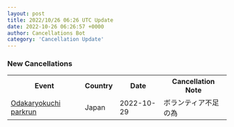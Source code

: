 ```yaml
---
layout: post
title: 2022/10/26 06:26 UTC Update
date: 2022-10-26 06:26:57 +0000
author: Cancellations Bot
category: 'Cancellation Update'
---
```


<h3>New Cancellations</h3>
<div class='hscrollable'>
<table style='width: 100%'>
    <tr>
        <th>Event</th>
        <th>Country</th>
        <th>Date</th>
        <th>Cancellation Note</th>
    </tr>
    <tr>
        <td><a href="https://www.parkrun.jp/odakaryokuchi">Odakaryokuchi parkrun</a></td>
        <td>Japan</td>
        <td>2022-10-29</td>
        <td>ボランティア不足の為</td>
    </tr>
</table>
</div>
